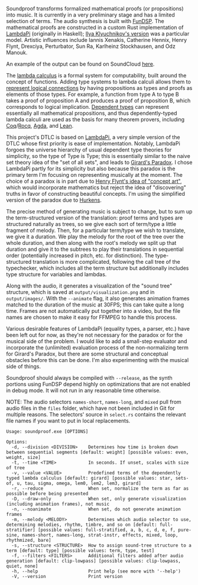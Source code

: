 Soundproof transforms formalized mathematical proofs (or propositions) into music.
It is currently in a very preliminary stage and has a limited selection of terms. The audio synthesis is built with
[FunDSP](https://github.com/SamiPerttu/fundsp). The mathematical proofs are constructed in a
custom Rust implementation of [LambdaPi](https://www.andres-loeh.de/LambdaPi/) (originally in Haskell);
[Ilya Klyuchnikov's version](https://github.com/ilya-klyuchnikov/lambdapi) was a particular model.
Artistic influences include Iannis Xenakis, Catherine Hennix, Henry Flynt, Drexciya, Perturbator, Sun Ra, 
Karlheinz Stockhausen, and Odz Manouk.

<!-- Examples of the output can be found on SoundCloud [here (type-structured)](https://soundcloud.com/user-619734785/system-output-v13)
and [here (term-structured)](https://soundcloud.com/user-619734785/system-output-v12). -->

An example of the output can be found on SoundCloud [here](https://soundcloud.com/user-619734785/girards-paradox-well-foundedness-of-omega).

The [lambda calculus](https://en.wikipedia.org/wiki/Lambda_calculus) is a formal system for computability,
built around the concept of functions. Adding type systems to lambda calculi allows them to [represent logical
connections](https://en.wikipedia.org/wiki/Curry%E2%80%93Howard_correspondence) by having propositions as types
and proofs as elements of those types. For example, a function from type A to type B takes a proof of proposition A
and produces a proof of proposition B, which corresponds to logical implication. 
[Dependent types](https://en.wikipedia.org/wiki/Dependent_type) can represent essentially all mathematical propositions,
and thus dependently-typed lambda calculi are used as the basis for many theorem provers, including 
[Coq](https://coq.inria.fr/)/[Rocq](https://rocq-prover.org/about#history), [Agda](https://github.com/agda/agda),
and [Lean](https://lean-lang.org/).

This project's DTLC is based on [LambdaPi](https://www.andres-loeh.de/LambdaPi/), a very simple version
of the DTLC whose first priority is ease of implementation.
Notably, LambdaPi forgoes the universe hierarchy of usual dependent type theories for simplicity,
so the type of Type is Type; this is essentially similar to the naive set theory idea 
of the "set of all sets", and leads to [Girard's Paradox](https://en.wikipedia.org/wiki/System_U).
I chose LambdaPi partly for its simplicity but also because this paradox is the primary 
term I'm focusing on representing musically at the moment.
The choice of a paradox is in part due to [Henry Flynt's idea of "concept art"](https://henryflynt.org/aesthetics/conart.html), 
which would incorporate mathematics but reject the idea of "discovering" truths in favor of constructing
beautiful concepts.
I'm using the simplified version of the paradox due to [Hurkens](https://www.cs.cmu.edu/~kw/scans/hurkens95tlca.pdf).

The precise method of generating music is subject to change, but to sum up the term-structured 
version of the translation: proof terms and types are structured naturally as trees, so we give 
each sort of term/type a little fragment of melody. Then, for a particular term/type we wish to 
translate, we give it a duration. We play the melody for the root of the tree over the whole
duration, and then along with the root's melody we split up that duration and give it to the subtrees
to play their translations in sequential order (potentially increased in pitch, etc. for distinction).
The type-structured translation is more complicated, following the call tree of the typechecker,
which includes all the term structure but additionally includes type structure for variables and lambdas.

Along with the audio, it generates a visualization of the "sound tree" structure, 
which is saved at `output/visualization.png` and in `output/images/`. With the `--animate` flag, it also
generates animation frames matched to the duration of the music at 30FPS; this can take
quite a long time. Frames are not automatically put together into a video, but the file names are chosen 
to make it easy for FFMPEG to handle this process.

Various desirable features of LambdaPi (equality types, a parser, etc.) have been left out for now,
as they're not necessary for the paradox or for the musical side of the problem.
I would like to add a small-step evaluator and incorporate the (unlimited)
evaluation process of the non-normalizing term for Girard's Paradox, but there are some structural and
conceptual obstacles before this can be done. I'm also experimenting with the musical side of things.

Soundproof should always be compiled with `--release`, as the synth portions using FunDSP depend highly
on optimizations that are not enabled in debug mode. It will not run in any reasonable time
otherwise.

NOTE: The audio selectors `names-short`, `names-long`, and `mixed` pull from audio files in the `files` folder, 
which have not been included in Git for multiple reasons. The selectors' source in `select.rs` contains the 
relevant file names if you want to put in local replacements. 

```
Usage: soundproof.exe [OPTIONS]

Options:
  -d, --division <DIVISION>    Determines how time is broken down between sequential segments [default: weight] [possible values: even, weight, size]
  -t, --time <TIME>            In seconds. If unset, scales with size of tree
  -v, --value <VALUE>          Predefined terms of the dependently typed lambda calculus [default: girard] [possible values: star, sets-of, u, tau, sigma, omega, lem0, lem2, lem3, girard]
  -r, --reduce                 When set, normalize the term as far as possible before being presented
  -D, --draw-only              When set, only generate visualization (including animation frames), not music
  -n, --noanimate              When set, do not generate animation frames
  -m, --melody <MELODY>        Determines which audio selector to use, determining melodies, rhythm, timbre, and so on [default: full-stratifier] [possible values: full-stratified, a, b, c, d, e, f, pure-sine, names-short, names-long, strat-instr, effects, mixed, loop, rhythmized, bare]   
  -s, --structure <STRUCTURE>  How to assign sound-tree structure to a term [default: type] [possible values: term, type, test]
  -f, --filters <FILTERS>      Additional filters added after audio generation [default: clip-lowpass] [possible values: clip-lowpass, quiet, none]
  -h, --help                   Print help (see more with '--help')
  -V, --version                Print version
```
